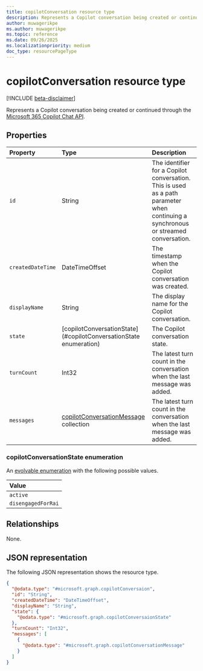 ```yaml
---
title: copilotConversation resource type
description: Represents a Copilot conversation being created or continued through the Microsoft 365 Copilot Chat API.
author: muwagerikpe
ms.author: muwagerikpe
ms.topic: reference
ms.date: 09/26/2025
ms.localizationpriority: medium
doc_type: resourcePageType
---
```


# copilotConversation resource type

[!INCLUDE [beta-disclaimer](../../../includes/beta-disclaimer.md)]

Represents a Copilot conversation being created or continued through the [Microsoft 365 Copilot Chat API](../copilotroot-conversations.md).

## Properties

| Property       | Type   | Description                                                    |
|:---------------|:-------|:---------------------------------------------------------------|
| `id` | String | The identifier for a Copilot conversation. This is used as a path parameter when continuing a synchronous or streamed conversation. |
| `createdDateTime` | DateTimeOffset | The timestamp when the Copilot conversation was created. |
| `displayName` | String | The display name for the Copilot conversation. |
| `state` | [copilotConversationState](#copilotConversationState enumeration) | The Copilot conversation state. |
| `turnCount` | Int32 | The latest turn count in the conversation when the last message was added. |
| `messages` | [copilotConversationMessage](todo.md) collection | The latest turn count in the conversation when the last message was added. |

### copilotConversationState enumeration

An [evolvable enumeration](/graph/best-practices-concept#handling-future-members-in-evolvable-enumerations) with the following possible values.

| Value                |
|:---------------------|
| `active`               |
| `disengagedForRai`               |

## Relationships

None.

## JSON representation

The following JSON representation shows the resource type.

```json
{
  "@odata.type": "#microsoft.graph.copilotConversaion",
  "id": "String",
  "createdDateTime": "DateTimeOffset",
  "displayName": "String",
  "state": {
    "@odata.type": "#microsoft.graph.copilotConversaionState"
  },
  "turnCount": "Int32",
  "messages": [
    {
      "@odata.type": "#microsoft.graph.copilotConversationMessage"
    }
  ]
}
```

